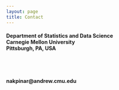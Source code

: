 ```yaml
---
layout: page
title: Contact
---
```

<html>
<head> 
   <style>
      h4 {
  position: relative;
  }
      
  span {
  float: left;
  padding-right: 30px;
}
   </style>
<meta name="viewport" content="width=device-width, initial-scale=1">
<link rel="stylesheet" href="https://cdnjs.cloudflare.com/ajax/libs/font-awesome/4.7.0/css/font-awesome.min.css">
</head>

<body>

<span class="fa fa-map-marker" style="font-size:48px;color:#404040"></span>
<span><h4>Department of Statistics and Data Science <br>
   Carnegie Mellon University <br>
   Pittsburgh, PA, USA
   </h4></span>
<br>
<br>
<span class="fa fa-envelope" style="font-size:48px;color:#404040"></span>
<span><h4>nakpinar@andrew.cmu.edu</h4></span>

</body>
</html> 
